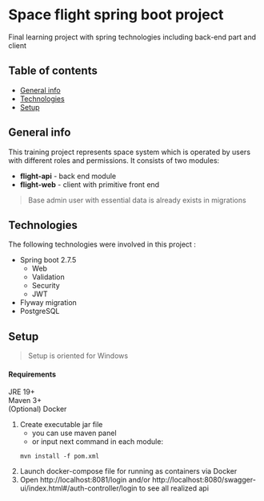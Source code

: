 # Space flight spring boot project
Final learning project with spring technologies including back-end part and client

## Table of contents
* [General info](#general-info)
* [Technologies](#technologies)
* [Setup](#setup)

## General info
This training project represents space system which is operated by users with different roles and permissions.
It consists of two modules:
* **flight-api** - back end module
* **flight-web** - client with primitive front end
> Base admin user with essential data is already exists in migrations

## Technologies
The following technologies were involved in this project :
* Spring boot 2.7.5
  * Web
  * Validation
  * Security
  * JWT
* Flyway migration
* PostgreSQL

## Setup
>Setup is oriented for Windows

#### Requirements
JRE 19+<br>
Maven 3+<br>
(Optional) Docker<br>

1. Create executable jar file
    * you can use maven panel
    * or input next command in each module:
   ```
   mvn install -f pom.xml
   ```
2. Launch docker-compose file for running as containers via Docker
3. Open http://localhost:8081/login and/or
http://localhost:8080/swagger-ui/index.html#/auth-controller/login to see all realized api
